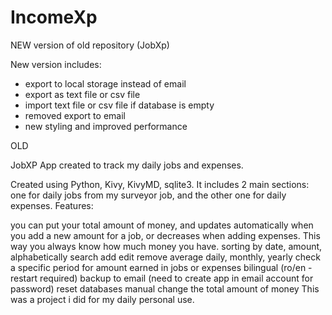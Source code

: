 # IncomeXp
NEW version of old repository (JobXp)

New version includes:
- export to local storage instead of email
- export as text file or csv file
- import text file or csv file if database is empty
- removed export to email
- new styling and improved performance



OLD

JobXP
App created to track my daily jobs and expenses.

Created using Python, Kivy, KivyMD, sqlite3. It includes 2 main sections: one for daily jobs from my surveyor job, and the other one for daily expenses. Features:

you can put your total amount of money, and updates automatically when you add a new amount for a job, or decreases when adding expenses. This way you always know how much money you have.
sorting by date, amount, alphabetically
search
add
edit
remove
average daily, monthly, yearly
check a specific period for amount earned in jobs or expenses
bilingual (ro/en - restart required)
backup to email (need to create app in email account for password)
reset databases
manual change the total amount of money
This was a project i did for my daily personal use.
